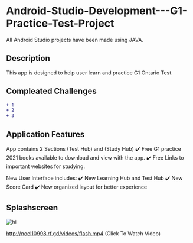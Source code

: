 # Android-Studio-Development---G1-Practice-Test-Project
All Android Studio projects have been made using JAVA. 

## Description 
This app is designed to help user learn and practice G1 Ontario Test.

## Compleated Challenges
```diff
+ 1
+ 2
+ 3
```
## Application Features
App contains 2 Sections (Test Hub) and (Study Hub)
✔️ Free G1 practice 2021 books available to download and view with the app.
✔️ Free Links to important websites for studying.

New User Interface includes: 
✔️ New Learning Hub and Test Hub
✔️ New Score Card
✔️ New organized layout for better experience

## Splashscreen
![hi](https://github.com/noelshereportfolio/Android-Studio-Development---G1-Practice-Test-Application/blob/main/readme_assets/gif_splash.gif)

http://noel10998.rf.gd/videos/flash.mp4 (Click To Watch Video)

